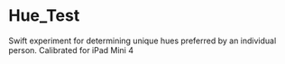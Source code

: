 # Hue_Test
Swift experiment for determining unique hues preferred by an individual person. Calibrated for iPad Mini 4
